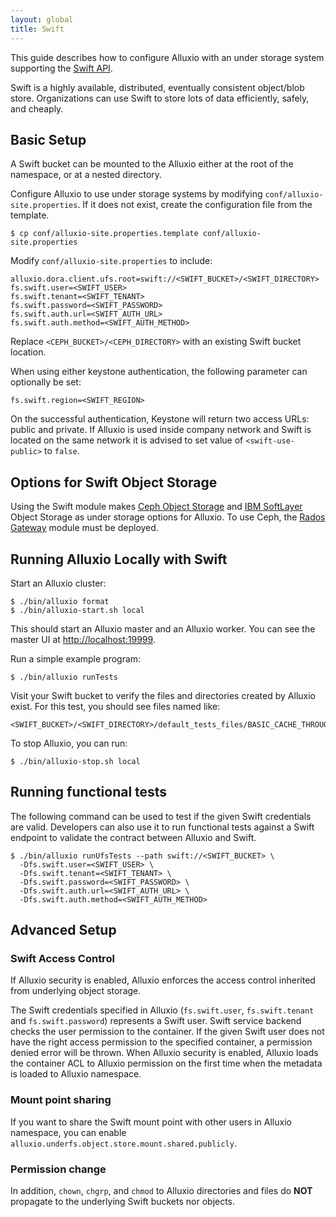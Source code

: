 ```yaml
---
layout: global
title: Swift
---
```



This guide describes how to configure Alluxio with an under storage system supporting the
[Swift API](http://docs.openstack.org/developer/swift/).

Swift is a highly available, distributed, eventually consistent object/blob store. Organizations can use Swift to store lots of data efficiently, safely, and cheaply.

## Basic Setup

A Swift bucket can be mounted to the Alluxio either at the root of the namespace, or at a nested directory.

Configure Alluxio to use under storage systems by modifying
`conf/alluxio-site.properties`. If it does not exist, create the configuration file from the
template.

```shell
$ cp conf/alluxio-site.properties.template conf/alluxio-site.properties
```

Modify `conf/alluxio-site.properties` to include:

```properties
alluxio.dora.client.ufs.root=swift://<SWIFT_BUCKET>/<SWIFT_DIRECTORY>
fs.swift.user=<SWIFT_USER>
fs.swift.tenant=<SWIFT_TENANT>
fs.swift.password=<SWIFT_PASSWORD>
fs.swift.auth.url=<SWIFT_AUTH_URL>
fs.swift.auth.method=<SWIFT_AUTH_METHOD>
```
Replace `<CEPH_BUCKET>/<CEPH_DIRECTORY>` with an existing Swift bucket location.

When using either keystone authentication, the following parameter can optionally be set:

```properties
fs.swift.region=<SWIFT_REGION>
```

On the successful authentication, Keystone will return two access URLs: public and private. If
Alluxio is used inside company network and Swift is located on the same network it is advised to set
value of `<swift-use-public>`  to `false`.

## Options for Swift Object Storage

Using the Swift module makes [Ceph Object Storage](https://ceph.com/ceph-storage/object-storage/)
and [IBM SoftLayer](https://www.ibm.com/cloud/object-storage) Object Storage as under storage options
for Alluxio. To use Ceph, the [Rados Gateway](http://docs.ceph.com/docs/master/radosgw/) module must
be deployed.

## Running Alluxio Locally with Swift

Start an Alluxio cluster:

```shell
$ ./bin/alluxio format
$ ./bin/alluxio-start.sh local
```

This should start an Alluxio master and an Alluxio worker. You can see the master UI at
[http://localhost:19999](http://localhost:19999).

Run a simple example program:

```shell
$ ./bin/alluxio runTests
```

Visit your Swift bucket to verify the files and directories created
by Alluxio exist. For this test, you should see files named like:

```
<SWIFT_BUCKET>/<SWIFT_DIRECTORY>/default_tests_files/BASIC_CACHE_THROUGH
```

To stop Alluxio, you can run:

```shell
$ ./bin/alluxio-stop.sh local
```

## Running functional tests

The following command can be used to test if the given Swift credentials are valid.
Developers can also use it to run functional tests against a Swift endpoint 
to validate the contract between Alluxio and Swift.

```shell
$ ./bin/alluxio runUfsTests --path swift://<SWIFT_BUCKET> \
  -Dfs.swift.user=<SWIFT_USER> \
  -Dfs.swift.tenant=<SWIFT_TENANT> \
  -Dfs.swift.password=<SWIFT_PASSWORD> \
  -Dfs.swift.auth.url=<SWIFT_AUTH_URL> \
  -Dfs.swift.auth.method=<SWIFT_AUTH_METHOD> 
```

## Advanced Setup

### Swift Access Control

If Alluxio security is enabled, Alluxio enforces the access control inherited from underlying object
storage.

The Swift credentials specified in Alluxio (`fs.swift.user`, `fs.swift.tenant` and
`fs.swift.password`) represents a Swift user. Swift service backend checks the user permission to
the container. If the given Swift user does not have the right access permission to the specified
container, a permission denied error will be thrown. When Alluxio security is enabled, Alluxio loads
the container ACL to Alluxio permission on the first time when the metadata is loaded to Alluxio
namespace.

### Mount point sharing

If you want to share the Swift mount point with other users in Alluxio namespace, you can enable
`alluxio.underfs.object.store.mount.shared.publicly`.

### Permission change

In addition, `chown`, `chgrp`, and `chmod` to Alluxio directories and files do **NOT** propagate to the underlying
Swift buckets nor objects.
